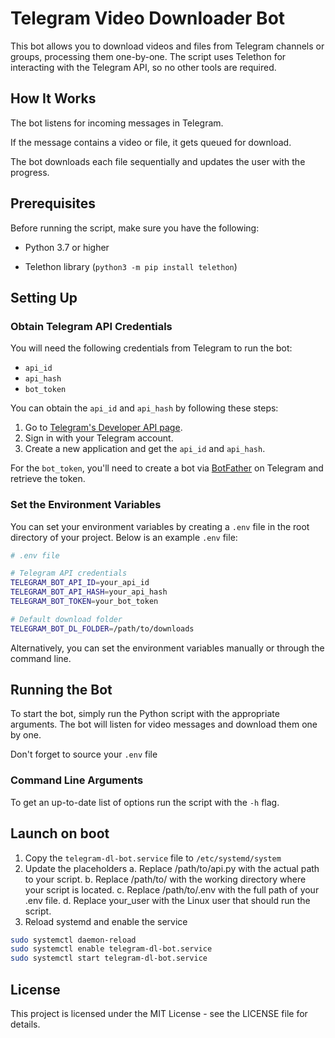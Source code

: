 # Telegram Video Downloader Bot

This bot allows you to download videos and files from Telegram channels or groups, processing them one-by-one. The script uses Telethon for interacting with the Telegram API, so no other tools are required.

## How It Works

The bot listens for incoming messages in Telegram.

If the message contains a video or file, it gets queued for download.

The bot downloads each file sequentially and updates the user with the progress.

## Prerequisites

Before running the script, make sure you have the following:

* Python 3.7 or higher

* Telethon library (`python3 -m pip install telethon`)

## Setting Up

### Obtain Telegram API Credentials

You will need the following credentials from Telegram to run the bot:

- `api_id`
- `api_hash`
- `bot_token`

You can obtain the `api_id` and `api_hash` by following these steps:

1. Go to [Telegram's Developer API page](https://core.telegram.org/api/obtaining_api_id).
2. Sign in with your Telegram account.
3. Create a new application and get the `api_id` and `api_hash`.

For the `bot_token`, you'll need to create a bot via [BotFather](https://telegram.me/BotFather) on Telegram and retrieve the token.

### Set the Environment Variables

You can set your environment variables by creating a `.env` file in the root directory of your project. Below is an example `.env` file:

```bash
# .env file

# Telegram API credentials
TELEGRAM_BOT_API_ID=your_api_id
TELEGRAM_BOT_API_HASH=your_api_hash
TELEGRAM_BOT_TOKEN=your_bot_token

# Default download folder
TELEGRAM_BOT_DL_FOLDER=/path/to/downloads
```

Alternatively, you can set the environment variables manually or through the command line.

## Running the Bot

To start the bot, simply run the Python script with the appropriate arguments. The bot will listen for video messages and download them one by one.

Don't forget to source your `.env` file

### Command Line Arguments

To get an up-to-date list of options run the script with the `-h` flag.

## Launch on boot

1. Copy the `telegram-dl-bot.service` file to `/etc/systemd/system`
2. Update the placeholders
    a. Replace /path/to/api.py with the actual path to your script.
    b. Replace /path/to/ with the working directory where your script is located.
    c. Replace /path/to/.env with the full path of your .env file.
    d. Replace your_user with the Linux user that should run the script.
3. Reload systemd and enable the service

```bash
sudo systemctl daemon-reload
sudo systemctl enable telegram-dl-bot.service
sudo systemctl start telegram-dl-bot.service
```

## License
This project is licensed under the MIT License - see the LICENSE file for details.